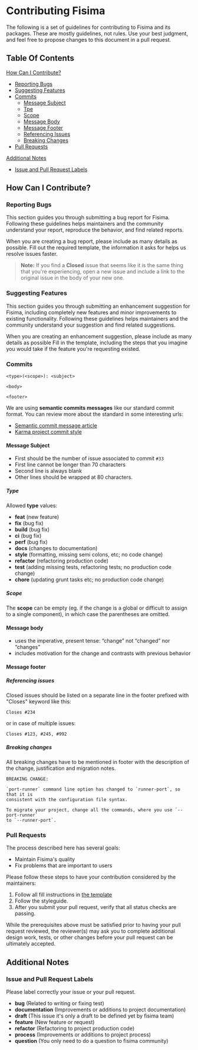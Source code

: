 # Contributing Fisima

The following is a set of guidelines for contributing to Fisima and its packages. These are mostly guidelines, not rules. Use your best judgment, and feel free to propose changes to this document in a pull request.

## Table Of Contents

[How Can I Contribute?](#how-can-i-contribute)

- [Reporting Bugs](#reporting-bugs)
- [Suggesting Features](#suggesting-features)
- [Commits](#commits)
  - [Message Subject](#message-subject)
  - [Tpe](#type)
  - [Scope](#scope)
  - [Message Body](#message-body)
  - [Message Footer](#message-footer)
  - [Referencing Issues](#referencing-issues)
  - [Breaking Changes](#breaking-changes)
- [Pull Requests](#pull-requests)

[Additional Notes](#additional-notes)

- [Issue and Pull Request Labels](#issue-and-pull-request-labels)

## How Can I Contribute?

### Reporting Bugs

This section guides you through submitting a bug report for Fisima. Following these guidelines helps maintainers and the community understand your report, reproduce the behavior, and find related reports.

When you are creating a bug report, please include as many details as possible. Fill out the required template, the information it asks for helps us resolve issues faster.

> **Note:** If you find a **Closed** issue that seems like it is the same thing that you're experiencing, open a new issue and include a link to the original issue in the body of your new one.

### Suggesting Features

This section guides you through submitting an enhancement suggestion for Fisima, including completely new features and minor improvements to existing functionality. Following these guidelines helps maintainers and the community understand your suggestion and find related suggestions.

When you are creating an enhancement suggestion, please include as many details as possible Fill in the template, including the steps that you imagine you would take if the feature you're requesting existed.

### Commits

```text
<type>(<scope>): <subject>

<body>

<footer>
```

We are using **semantic commits messages** like our standard commit format. You can review more about the standard in some interesting urls:

- [Semantic commit message article](https://seesparkbox.com/foundry/semantic_commit_messages)
- [Karma project commit style](https://karma-runner.github.io/0.10/dev/git-commit-msg.html)

#### Message Subject

- First should be the number of issue associated to commit `#33`
- First line cannot be longer than 70 characters
- Second line is always blank
- Other lines should be wrapped at 80 characters.

##### Type

Allowed **type** values:

- **feat** (new feature)
- **fix** (bug fix)
- **build** (bug fix)
- **ci** (bug fix)
- **perf** (bug fix)
- **docs** (changes to documentation)
- **style** (formatting, missing semi colons, etc; no code change)
- **refactor** (refactoring production code)
- **test** (adding missing tests, refactoring tests; no production code change)
- **chore** (updating grunt tasks etc; no production code change)

##### Scope

The **scope** can be empty (eg. if the change is a global or difficult to assign to a single component), in which case the parentheses are omitted.

#### Message body

- uses the imperative, present tense: “change” not “changed” nor “changes”
- includes motivation for the change and contrasts with previous behavior

#### Message footer

##### Referencing issues

Closed issues should be listed on a separate line in the footer prefixed with "Closes" keyword like this:

```text
Closes #234
```

or in case of multiple issues:

```text
Closes #123, #245, #992
```

##### Breaking changes

All breaking changes have to be mentioned in footer with the description of the change, justification and migration notes.

```text
BREAKING CHANGE:

`port-runner` command line option has changed to `runner-port`, so that it is
consistent with the configuration file syntax.

To migrate your project, change all the commands, where you use `--port-runner`
to `--runner-port`.
```

### Pull Requests

The process described here has several goals:

- Maintain Fisima's quality
- Fix problems that are important to users

Please follow these steps to have your contribution considered by the maintainers:

1. Follow all fill instructions in [the template](https://github.com/Devnilson/fisima/blob/master/.github/pull_request_template.md)
2. Follow the styleguide.
3. After you submit your pull request, verify that all status checks are passing.

While the prerequisites above must be satisfied prior to having your pull request reviewed, the reviewer(s) may ask you to complete additional design work, tests, or other changes before your pull request can be ultimately accepted.

## Additional Notes

### Issue and Pull Request Labels

Please label correctly your issue or your pull request.

- **bug** (Related to writing or fixing test)
- **documentation** (Improvements or additions to project documentation)
- **draft** (This issue it's only a draft to be defined yet by fisima team)
- **feature** (New feature or request)
- **refactor** (Refactoring to project production code)
- **process** (Improvements or additions to project process)
- **question** (You only need to do a question to fisima community)
